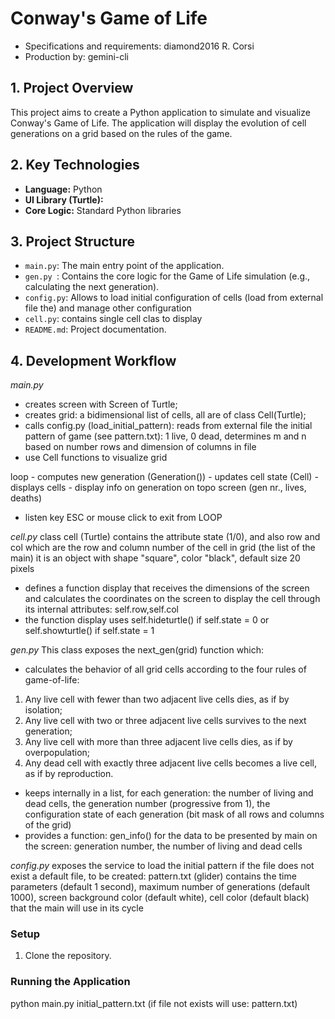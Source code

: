 # Conway's Game of Life
- Specifications and requirements: diamond2016 R. Corsi
- Production by: gemini-cli

## 1. Project Overview

This project aims to create a Python application to simulate and visualize Conway's Game of Life. 
The application will display the evolution of cell generations on a grid based on the rules of the game.

## 2. Key Technologies

- **Language:** Python
- **UI Library (Turtle):**
- **Core Logic:** Standard Python libraries


## 3. Project Structure

- `main.py`: The main entry point of the application.
- `gen.py `: Contains the core logic for the Game of Life simulation (e.g., calculating the next generation).
- `config.py`: Allows to load initial configuration of cells (load from external file the) and manage other configuration 
- `cell.py`: contains single cell clas to display
- `README.md`: Project documentation.

## 4. Development Workflow

*main.py* 
- creates screen with Screen of Turtle;
- creates grid: a bidimensional list of cells, all are of class Cell(Turtle); 
- calls config.py (load_initial_pattern): reads from external file the initial pattern of game (see pattern.txt): 
1 live, 0 dead, determines m and n based on number rows and dimension of columns in file
- use Cell functions to visualize grid

loop
    - computes new generation (Generation())
    - updates cell state (Cell)
    - displays cells
    - display info on generation on topo screen (gen nr., lives, deaths)

- listen key ESC or mouse click to exit from LOOP

*cell.py*
class cell (Turtle)
contains the attribute state (1/0), and also row and col which are the row and column number of the cell in grid (the list of the main)
it is an object with shape "square", color "black", default size 20 pixels
- defines a function display that receives the dimensions of the screen and calculates 
the coordinates on the screen to display the cell through its internal attributes: self.row,self.col
- the function display uses self.hideturtle() if self.state = 0 or self.showturtle() if self.state = 1

*gen.py*
This class exposes the next_gen(grid) function which:
- calculates the behavior of all grid cells according to the four rules of game-of-life:
1. Any live cell with fewer than two adjacent live cells dies, as if by isolation;
2. Any live cell with two or three adjacent live cells survives to the next generation;
3. Any live cell with more than three adjacent live cells dies, as if by overpopulation;
4. Any dead cell with exactly three adjacent live cells becomes a live cell, as if by reproduction.
- keeps internally in a list, for each generation: the number of living and dead cells, the generation number (progressive from 1), the configuration state of each generation (bit mask of all rows and columns of the grid)
- provides a function: gen_info() for the data to be presented by main on the screen: generation number, the number of living and dead cells


*config.py*
exposes the service to load the initial pattern
if the file does not exist a default file, to be created: pattern.txt (glider)
contains the time parameters (default 1 second), maximum number of generations (default 1000), screen background color (default white), cell color (default black) that the main will use in its cycle

### Setup

1.  Clone the repository.

### Running the Application

python main.py initial_pattern.txt 
(if file not exists will use: pattern.txt)

